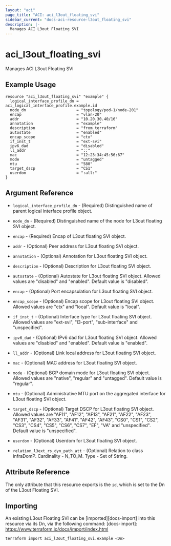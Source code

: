 ```yaml
---
layout: "aci"
page_title: "ACI: aci_l3out_floating_svi"
sidebar_current: "docs-aci-resource-l3out_floating_svi"
description: |-
  Manages ACI L3out Floating SVI
---
```


# aci_l3out_floating_svi #
Manages ACI L3out Floating SVI

## Example Usage ##

```hcl
resource "aci_l3out_floating_svi" "example" {
  logical_interface_profile_dn = aci_logical_interface_profile.example.id
  node_dn                      = "topology/pod-1/node-201"
  encap                        = "vlan-20"
  addr                         = "10.20.30.40/16"
  annotation                   = "example"
  description                  = "from terraform"
  autostate                    = "enabled"
  encap_scope                  = "ctx"
  if_inst_t                    = "ext-svi"
  ipv6_dad                     = "disabled"
  ll_addr                      = "::"
  mac                          = "12:23:34:45:56:67"
  mode                         = "untagged"
  mtu                          = "580"
  target_dscp                  = "CS1"
  userdom                      = ":all:"
}
```


## Argument Reference ##

* `logical_interface_profile_dn` - (Required) Distinguished name of parent logical interface profile object.
* `node_dn` - (Required) Distinguished name of the node for L3out floating SVI object. 
* `encap` - (Required) Encap of L3out floating SVI object.
* `addr` - (Optional) Peer address for L3out floating SVI object.
* `annotation` - (Optional) Annotation for L3out floating SVI object.
* `description` - (Optional) Description for L3out floating SVI object.
* `autostate` - (Optional) Autostate for L3out floating SVI object. Allowed values are "disabled" and "enabled". Default value is "disabled".
* `encap` - (Optional) Port encapsulation for L3out floating SVI object.
* `encap_scope` - (Optional) Encap scope for L3out floating SVI object. Allowed values are "ctx" and "local". Default value is "local".
* `if_inst_t` - (Optional) Interface type for L3out floating SVI object. Allowed values are "ext-svi", "l3-port", "sub-interface" and "unspecified".
* `ipv6_dad` - (Optional) IPv6 dad for L3out floating SVI object. Allowed values are "disabled" and "enabled". Default value is "enabled".
* `ll_addr` - (Optional) Link local address for L3out floating SVI object.
* `mac` - (Optional) MAC address for L3out floating SVI object.
* `mode` - (Optional) BGP domain mode for L3out floating SVI object. Allowed values are "native", "regular" and "untagged". Default value is "regular".
* `mtu` - (Optional) Administrative MTU port on the aggregated interface for L3out floating SVI object.
* `target_dscp` - (Optional) Target DSCP for L3out floating SVI object. Allowed values are "AF11", "AF12", "AF13", "AF21", "AF22", "AF23", "AF31", "AF32", "AF33", "AF41", "AF42", "AF43", "CS0", "CS1", "CS2", "CS3", "CS4", "CS5", "CS6", "CS7", "EF", "VA" and "unspecified". Default value is "unspecified".
* `userdom` - (Optional) Userdom for L3out floating SVI object.

* `relation_l3ext_rs_dyn_path_att` - (Optional) Relation to class infraDomP. Cardinality - N_TO_M. Type - Set of String.
                


## Attribute Reference

The only attribute that this resource exports is the `id`, which is set to the
Dn of the L3out Floating SVI.

## Importing ##

An existing L3out Floating SVI can be [imported][docs-import] into this resource via its Dn, via the following command:
[docs-import]: https://www.terraform.io/docs/import/index.html


```
terraform import aci_l3out_floating_svi.example <Dn>
```
